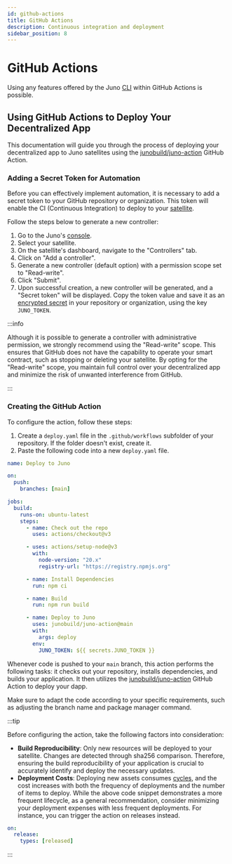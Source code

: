 ```yaml
---
id: github-actions
title: GitHub Actions
description: Continuous integration and deployment
sidebar_position: 8
---
```


# GitHub Actions

Using any features offered by the Juno [CLI] within GitHub Actions is possible.

## Using GitHub Actions to Deploy Your Decentralized App

This documentation will guide you through the process of deploying your decentralized app to Juno satellites using the [junobuild/juno-action](https://github.com/junobuild/juno-action) GitHub Action.

### Adding a Secret Token for Automation

Before you can effectively implement automation, it is necessary to add a secret token to your GitHub repository or organization. This token will enable the CI (Continuous Integration) to deploy to your [satellite].

Follow the steps below to generate a new controller:

1. Go to the Juno's [console](https://console.juno.build).
2. Select your satellite.
3. On the satellite's dashboard, navigate to the "Controllers" tab.
4. Click on "Add a controller".
5. Generate a new controller (default option) with a permission scope set to "Read-write".
6. Click "Submit".
7. Upon successful creation, a new controller will be generated, and a "Secret token" will be displayed. Copy the token value and save it as an [encrypted secret](https://docs.github.com/en/actions/security-guides/encrypted-secrets) in your repository or organization, using the key `JUNO_TOKEN`.

:::info

Although it is possible to generate a controller with administrative permission, we strongly recommend using the "Read-write" scope. This ensures that GitHub does not have the capability to operate your smart contract, such as stopping or deleting your satellite. By opting for the "Read-write" scope, you maintain full control over your decentralized app and minimize the risk of unwanted interference from GitHub.

:::

### Creating the GitHub Action

To configure the action, follow these steps:

1. Create a `deploy.yaml` file in the `.github/workflows` subfolder of your repository. If the folder doesn't exist, create it.
2. Paste the following code into a new `deploy.yaml` file.

```yaml
name: Deploy to Juno

on:
  push:
    branches: [main]

jobs:
  build:
    runs-on: ubuntu-latest
    steps:
      - name: Check out the repo
        uses: actions/checkout@v3

      - uses: actions/setup-node@v3
        with:
          node-version: "20.x"
          registry-url: "https://registry.npmjs.org"

      - name: Install Dependencies
        run: npm ci

      - name: Build
        run: npm run build

      - name: Deploy to Juno
        uses: junobuild/juno-action@main
        with:
          args: deploy
        env:
          JUNO_TOKEN: ${{ secrets.JUNO_TOKEN }}
```

Whenever code is pushed to your `main` branch, this action performs the following tasks: it checks out your repository, installs dependencies, and builds your application. It then utilizes the [junobuild/juno-action](https://github.com/junobuild/juno-action) GitHub Action to deploy your dapp.

Make sure to adapt the code according to your specific requirements, such as adjusting the branch name and package manager command.

:::tip

Before configuring the action, take the following factors into consideration:

- **Build Reproducibility**: Only new resources will be deployed to your satellite. Changes are detected through sha256 comparison. Therefore, ensuring the build reproducibility of your application is crucial to accurately identify and deploy the necessary updates.
- **Deployment Costs**: Deploying new assets consumes [cycles], and the cost increases with both the frequency of deployments and the number of items to deploy. While the above code snippet demonstrates a more frequent lifecycle, as a general recommendation, consider minimizing your deployment expenses with less frequent deployments. For instance, you can trigger the action on releases instead.

```yaml
on:
  release:
    types: [released]
```

:::

[CLI]: ../miscellaneous/cli.md
[satellite]: ../terminology.md#satellite
[cycles]: ../terminology.md#cycles
